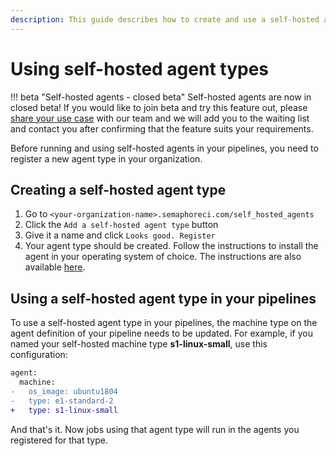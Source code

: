 ```yaml
---
description: This guide describes how to create and use a self-hosted agent type
---
```


# Using self-hosted agent types
!!! beta "Self-hosted agents - closed beta"
    Self-hosted agents are now in closed beta! If you would like to join beta and try this feature out, please [share your use case](https://semaphoreci.com/contact) with our team and we will add you to the waiting list and contact you after confirming that the feature suits your requirements. 

Before running and using self-hosted agents in your pipelines, you need to register a new agent type in your organization.

## Creating a self-hosted agent type

1. Go to `<your-organization-name>.semaphoreci.com/self_hosted_agents`
2. Click the `Add a self-hosted agent type` button
3. Give it a name and click `Looks good. Register`
4. Your agent type should be created. Follow the instructions to install the agent in your operating system of choice. The instructions are also available [here][installing-agents].

## Using a self-hosted agent type in your pipelines

To use a self-hosted agent type in your pipelines, the machine type on the agent definition of your pipeline needs to be updated. For example, if you named your self-hosted machine type **s1-linux-small**, use this configuration:

```diff
agent:
  machine:
-   os_image: ubuntu1804
-   type: e1-standard-2
+   type: s1-linux-small
```

And that's it. Now jobs using that agent type will run in the agents you registered for that type.

[installing-agents]: ./install-self-hosted-agent.md
